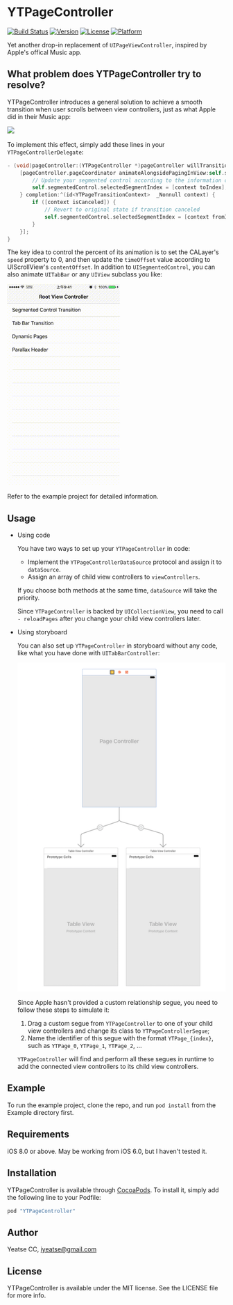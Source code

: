# YTPageController

[![Build Status](https://travis-ci.org/yeatse/YTPageController.svg?branch=master)](https://travis-ci.org/yeatse/YTPageController)
[![Version](https://img.shields.io/cocoapods/v/YTPageController.svg?style=flat)](http://cocoapods.org/pods/YTPageController)
[![License](https://img.shields.io/cocoapods/l/YTPageController.svg?style=flat)](http://cocoapods.org/pods/YTPageController)
[![Platform](https://img.shields.io/cocoapods/p/YTPageController.svg?style=flat)](http://cocoapods.org/pods/YTPageController)

Yet another drop-in replacement of `UIPageViewController`, inspired by Apple's offical Music app.

## What problem does YTPageController try to resolve?

YTPageController introduces a general solution to achieve a smooth transition when user scrolls between view controllers, just as what Apple did in their Music app:

![](snapshot0.gif)

To implement this effect, simply add these lines in your `YTPageControllerDelegate`:

```objectivec
- (void)pageController:(YTPageController *)pageController willTransitionToIndex:(NSInteger)index {
    [pageController.pageCoordinator animateAlongsidePagingInView:self.segmentedControl animation:^(id<YTPageTransitionContext>  _Nonnull context) {
        // Update your segmented control according to the information contained in YTPageTransitionContext
        self.segmentedControl.selectedSegmentIndex = [context toIndex];
    } completion:^(id<YTPageTransitionContext>  _Nonnull context) {
        if ([context isCanceled]) {
            // Revert to original state if transition canceled
            self.segmentedControl.selectedSegmentIndex = [context fromIndex];
        }
    }];
}
```

The key idea to control the percent of its animation is to set the CALayer's `speed` property to 0, and then update the `timeOffset` value according to UIScrollView's `contentOffset`. In addition to `UISegmentedControl`, you can also animate `UITabBar` or any `UIView` subclass you like:

![](snapshot1.gif)

Refer to the example project for detailed information.

## Usage

- Using code

    You have two ways to set up your `YTPageController` in code:
    
    - Implement the `YTPageControllerDataSource` protocol and assign it to `dataSource`.
    - Assign an array of child view controllers to `viewControllers`.

    If you choose both methods at the same time, `dataSource` will take the priority.
    
    Since `YTPageController` is backed by `UICollectionView`, you need to call `- reloadPages` after you change your child view controllers later.
    
- Using storyboard

    You can also set up `YTPageController` in storyboard without any code, like what you have done with `UITabBarController`:
    
    ![](relationship.png)
    
    Since Apple hasn't provided a custom relationship segue, you need to follow these steps to simulate it:
    
    1. Drag a custom segue from `YTPageController` to one of your child view controllers and change its class to `YTPageControllerSegue`;
    2. Name the identifier of this segue with the format `YTPage_{index}`, such as `YTPage_0`, `YTPage_1`, `YTPage_2`, ...

    `YTPageController` will find and perform all these segues in runtime to add the connected view controllers to its child view controllers.

## Example

To run the example project, clone the repo, and run `pod install` from the Example directory first.

## Requirements

iOS 8.0 or above. May be working from iOS 6.0, but I haven't tested it.

## Installation

YTPageController is available through [CocoaPods](http://cocoapods.org). To install it, simply add the following line to your Podfile:

```ruby
pod "YTPageController"
```

## Author

Yeatse CC, iyeatse@gmail.com

## License

YTPageController is available under the MIT license. See the LICENSE file for more info.



